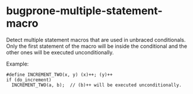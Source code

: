 bugprone-multiple-statement-macro
=================================

Detect multiple statement macros that are used in unbraced conditionals.
Only the first statement of the macro will be inside the conditional and
the other ones will be executed unconditionally.

Example:

    #define INCREMENT_TWO(x, y) (x)++; (y)++
    if (do_increment)
      INCREMENT_TWO(a, b);  // (b)++ will be executed unconditionally.

